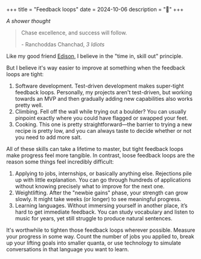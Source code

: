 +++
title = "Feedback loops"
date = 2024-10-06
description = "🌱"
+++

*A shower thought*

> Chase excellence, and success will follow.
>
> \- Ranchoddas Chanchad, *3 Idiots*

Like my good friend [Edison](https://www.edisonzhang.dev), I believe in the "time in, skill out" principle.

But I believe it's way easier to improve at something when the feedback loops are tight:

1. Software development. Test-driven development makes super-tight feedback loops. Personally, my projects aren't test-driven, but working towards an MVP and then gradually adding new capabilities also works pretty well.
2. Climbing. Fell off the wall while trying out a boulder? You can usually pinpoint exactly where you could have flagged or swapped your feet.
3. Cooking. This one is pretty straightforward—the barrier to trying a new recipe is pretty low, and you can always taste to decide whether or not you need to add more salt.

All of these skills can take a lifetime to master, but tight feedback loops make progress feel more tangible. In contrast, loose feedback loops are the reason some things feel incredibly difficult:

1. Applying to jobs, internships, or basically anything else. Rejections pile up with little explanation. You can go through hundreds of applications without knowing precisely what to improve for the next one.
2. Weightlifting. After the "newbie gains" phase, your strength can grow slowly. It might take weeks (or longer) to see meaningful progress.
3. Learning languages. Without immersing yourself in another place, it’s hard to get immediate feedback. You can study vocabulary and listen to music for years, yet still struggle to produce natural sentences.

It's worthwhile to tighten those feedback loops wherever possible. Measure your progress in some way. Count the number of jobs you applied to, break up your lifting goals into smaller quanta, or use technology to simulate conversations in that language you want to learn.
